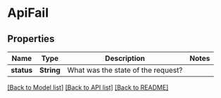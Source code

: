 # ApiFail

## Properties

Name | Type | Description | Notes
------------ | ------------- | ------------- | -------------
**status** | **String** | What was the state of the request? | 

[[Back to Model list]](../README.md#documentation-for-models) [[Back to API list]](../README.md#documentation-for-api-endpoints) [[Back to README]](../README.md)


